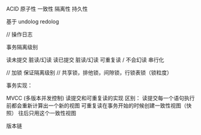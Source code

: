 

ACID
原子性
一致性
隔离性
持久性

 基于 undolog redolog
 
 // 操作日志
 
事务隔离级别

读未提交    脏读/幻读
读已提交    脏读/幻读
可重复读    / 不会幻读
串行化

// 加锁 保证隔离级别
// 共享锁，排他锁，间隙锁，行锁表锁（锁粒度）

事务实现：

MVCC (多版本并发控制)
读提交和可重复读的实现
区别： 
    读提交每一个语句执行前都会重新计算出一个新的视图
    可重复读在事务开始的时候创建一致性视图（快照） 往后只用这个一致性视图
    
    
版本链

